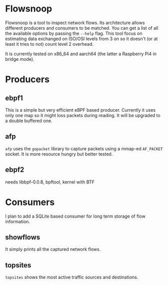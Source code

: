 # Flowsnoop

Flowsnoop is a tool to inspect network flows. Its architecture allows
different producers and consumers to be matched. You can get a list of
all the available options by passing the `--help` flag. This tool
focus on estimating data exchanged on ISO/OSI levels from 3 on so
it doesn't (or at least it tries to not) count level 2 overhead.

It is currently tested on x86_64 and aarch64 (the latter a Raspberry Pi4
in bridge mode).

# Producers

## ebpf1

This is a simple but very efficient eBPF based producer. Currently it
uses only one map so it might loss packets during reading. It will be
upgraded to a double buffered one.

## afp

`afp` uses the `gopacket` library to capture packets using a mmap-ed
`AF_PACKET` socket. It is more resource hungry but better tested.

## ebpf2

needs libbpf-0.0.8, bpftool, kernel with BTF

# Consumers

I plan to add a SQLite based consumer for long term storage of flow
information.

## showflows

It simply prints all the captured network flows.

## topsites

`topsites` shows the most active traffic sources and destinations.




